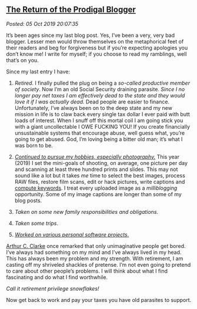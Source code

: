 
[The Return of the
Prodigal Blogger](http://analyzethedatanotthedrivel.org/2019/10/05/the-return-of-the-prodigal-blogger/)
-------------------------------------------------------------------------------------------------------

*Posted: 05 Oct 2019 20:07:35*

It’s been ages since my last blog post. Yes, I’ve been a very, very bad
blogger. Lesser men would throw themselves on the metaphorical feet of
their readers and beg for forgiveness but if you’re expecting apologies
you don’t know me! I write for myself; if you choose to read my
ramblings, well that’s on you.

Since my last entry I have:

1.  *Retired*. I finally pulled the plug on being a *so-called
    productive member of society*. Now I’m an old Social Security
    draining parasite. *Since I no longer pay net taxes I am effectively
    dead to the state and they would love it if I was actually dead.*
    Dead people are easier to finance. Unfortunately, I’ve always been
    on to the deep state and my new mission in life is to claw back
    every single tax dollar I ever paid with butt loads of interest.
    When I snuff off this mortal coil I am going stick you with a giant
    uncollectable I OWE FUCKING YOU! If you create financially
    unsustainable systems that encourage abuse, well guess what, you’re
    going to get abused. God, I’m loving being a bitter old man; it’s
    what I was born to be.

2.  [*Continued to pursue my hobbies, especially photography.*](https://conceptcontrol.smugmug.com/)
    This year (2019) I set the mini-goals of shooting, on average, one
    picture per day and scanning at least three hundred prints
    and slides. This may not sound like a lot but it takes *me* time to
    select the best images, process RAW files, restore film scans, edit
    or hack pictures, write captions and [compute keywords](https://nbviewer.jupyter.org/github/bakerjd99/smugpyter/blob/master/notebooks/Setting%20SmugMug%20Print%20Size%20and%20Geotag%20Keywords%20with%20Jupyter%20and%20Python.ipynb).
    I treat every uploaded image as a *milliblogging* opportunity. Some
    of my image captions are longer than some of my blog posts.

3.  *Taken on some new family responsibilities and obligations*.

4.  *Taken some trips*.

5.  [*Worked on various personal software
    projects*.](https://github.com/bakerjd99/smugpyter)

[Arthur C. Clarke](https://www.clarkefoundation.org/) once remarked that
only unimaginative people get bored. I’ve always had something on my
mind and I’ve always lived in my head. This has always been my problem
and my strength. With retirement, I am casting off my shriveled shackles
of pretense. I’m not even going to pretend to care about other people’s
problems. I will think about what I find fascinating and do what I find
worthwhile.

*Call it retirement privilege snowflakes!*

Now get back to work and pay your taxes you have old parasites to
support.
